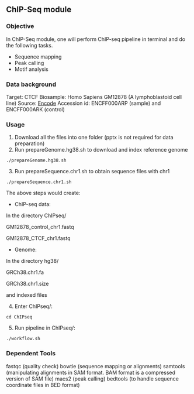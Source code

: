 ## ChIP-Seq module 

### Objective

In ChIP-Seq module, one will perform ChIP-seq pipeline in terminal and do the following tasks.
- Sequence mapping
- Peak calling
- Motif analysis

### Data background

Target: CTCF
Biosample: Homo Sapiens GM12878 (A lymphoblastoid cell line)
Source: [Encode](encodeproject.org)
Accession id: ENCFF000ARP (sample) and ENCFF000ARK (control)

### Usage
1. Download all the files into one folder (pptx is not required for data preparation)
2. Run prepareGenome.hg38.sh to download and index reference genome
```
./prepareGenome.hg38.sh
```
3. Run prepareSequence.chr1.sh to obtain sequence files with chr1
```
./prepareSequence.chr1.sh
```
The above steps would create:
* ChIP-seq data:

In the directory ChIPseq/
 
 GM12878_control_chr1.fastq
 
 GM12878_CTCF_chr1.fastq 

* Genome:

In the directory hg38/
 
 GRCh38.chr1.fa
 
 GRCh38.chr1.size
 
 and indexed files

4. Enter ChIPseq/:
```
cd ChIPseq
```
5. Run pipeline in ChIPseq/: 
```
./workflow.sh
```

### Dependent Tools 
 fastqc (quality check)
 bowtie (sequence mapping or alignments)
 samtools (manipulating alignments in SAM format. BAM format is a compressed version of SAM file)
 macs2 (peak calling)
 bedtools (to handle sequence coordinate files in BED format)
